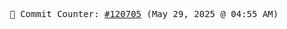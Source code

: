 <p align="center">
    <samp>
        📮 Commit Counter: <a href="https://github.com/Javascript-void0/Javascript-void0/commits/main">#120705</a> (May 29, 2025 @ 04:55 AM)
    </samp>
</p>